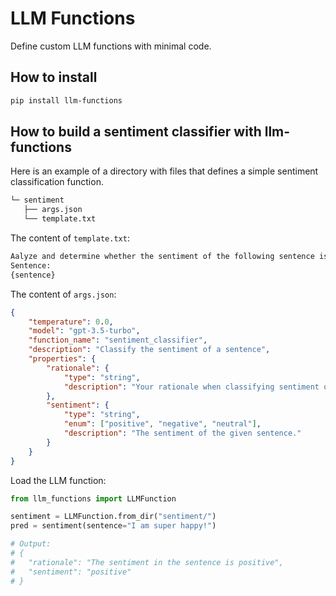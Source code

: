 # LLM Functions 
Define custom LLM functions with minimal code.

## How to install
```bash
pip install llm-functions
```
## How to build a sentiment classifier with llm-functions
Here is an example of a directory with files that defines a simple sentiment classification function.
```bash
└─ sentiment
   ├── args.json
   └── template.txt
```
The content of `template.txt`:
```bash
Aalyze and determine whether the sentiment of the following sentence is positive, negative, or neutral.
Sentence:
{sentence}
```
The content of `args.json`:
```json
{
    "temperature": 0.0,
    "model": "gpt-3.5-turbo",
    "function_name": "sentiment_classifier",
    "description": "Classify the sentiment of a sentence",
    "properties": {
        "rationale": {
            "type": "string",
            "description": "Your rationale when classifying sentiment of the given sentence."
        },
        "sentiment": {
            "type": "string",
            "enum": ["positive", "negative", "neutral"],
            "description": "The sentiment of the given sentence."
        }
    }
}
```
Load the LLM function:
```python
from llm_functions import LLMFunction

sentiment = LLMFunction.from_dir("sentiment/")
pred = sentiment(sentence="I am super happy!")

# Output:
# {
#   "rationale": "The sentiment in the sentence is positive",
#   "sentiment": "positive"
# }
```
